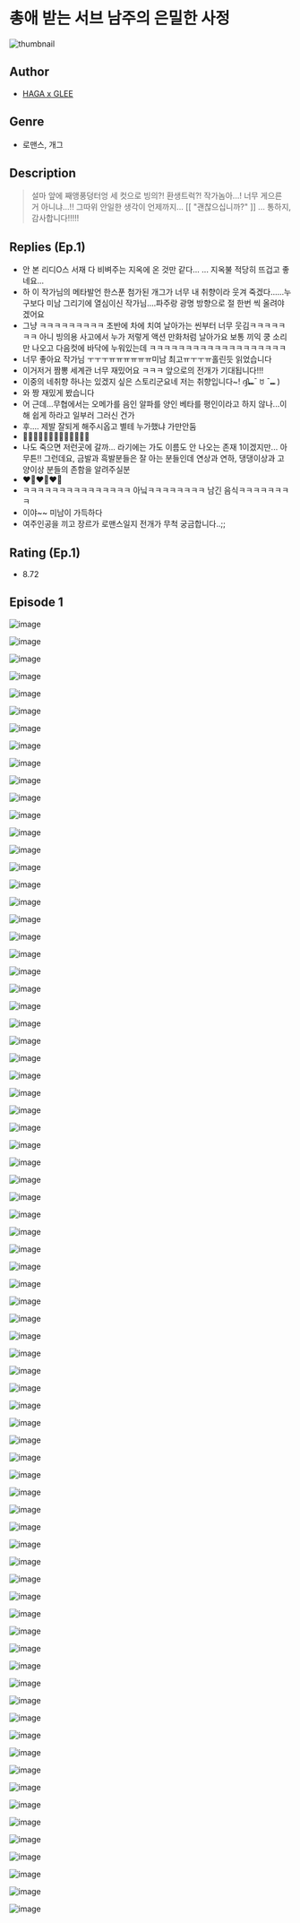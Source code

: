 # 총애 받는 서브 남주의 은밀한 사정
![thumbnail](https://image-comic.pstatic.net/user_contents_data/challenge_comic/2023/05/24/366977/upload_4122313395459679586_480x623.jpeg)

## Author
- [HAGA x GLEE](https://comic.naver.com/artistTitle?id=366977)

## Genre
- 로맨스, 개그

## Description
> 설마 앞에 째앵풍덩터엉 세 컷으로 빙의?! 환생트럭?! 작가놈아...! 너무 게으른 거 아니냐...!! 그따위 안일한 생각이 언제까지... [[ "괜찮으십니까?" ]] ... 통하지, 감사합니다!!!!!

## Replies (Ep.1)
- 안 본 리디O스 서재 다 비벼주는 지옥에 온 것만 같다... ... 지옥불 적당히 뜨겁고 좋네요...
- 하 이 작가님의 메타발언 한스푼 첨가된 개그가 너무 내 취향이라 웃겨 죽겠다......누구보다 미남 그리기에 열심이신 작가님....파주랑 광명 방향으로 절 한번 씩 올려야겠어요
- 그냥 ㅋㅋㅋㅋㅋㅋㅋㅋㅋ 초반에 차에 치여 날아가는 씬부터 너무 웃김ㅋㅋㅋㅋㅋㅋㅋ 아니 빙의용 사고에서 누가 저렇게 액션 만화처럼 날아가요 보통 끼익 쿵 소리만 나오고 다음컷에 바닥에 누워있는데 ㅋㅋㅋㅋㅋㅋㅋㅋㅋㅋㅋㅋㅋㅋㅋㅋㅋㅋㅋ
- 너무 좋아요 작가님 ㅜㅜㅜㅠㅠㅠㅠㅠㅠ미남 최고ㅠㅜㅜㅠ홀린듯 읽었습니다
- 이거저거 짬뽕 세계관 너무 재밌어요 ㅋㅋㅋ 앞으로의 전개가 기대됩니다!!!
- 이중의 네취향 하나는 있겠지 싶은 스토리군요네 저는 취향입니다~! ദ്ദി⑉¯ ꇴ ¯⑉ )
- 와 짱 재밌게 봤습니다
- 어 근데...무협에서는 오메가를 음인 알파를 양인 베타를 평인이라고 하지 않나...이해 쉽게 하라고 일부러 그러신 건가
- 후.... 제발 잘되게 해주시옵고 별테 누가했냐 가만안둠
- 👍🏻👍🏻👍🏻👍🏻🌟🌟🌟🌟🌟
- 나도 죽으면 저런곳에 갈까... 라기에는 가도 이름도 안 나오는 존재 1이겠지만... 아무튼!! 그런데요, 금발과 흑발분들은 잘 아는 분들인데 연상과 연하, 댕댕이상과 고양이상 분들의 존함을 알려주실분
- ❤️‍🔥❤️‍🔥❤️‍🔥
- ㅋㅋㅋㅋㅋㅋㅋㅋㅋㅋㅋㅋㅋㅋㅋ 아닠ㅋㅋㅋㅋㅋㅋㅋㅋ 남긴 음식ㅋㅋㅋㅋㅋㅋㅋㅋ
- 이야~~ 미남이 가득하다
- 여주인공을 끼고 장르가 로맨스일지 전개가 무척 궁금합니다..;;

## Rating (Ep.1)
- 8.72

## Episode 1
![image](https://image-comic.pstatic.net/user_contents_data/challenge_comic/2023/05/24/366977/upload_3559029216326542388.jpeg)

![image](https://image-comic.pstatic.net/user_contents_data/challenge_comic/2023/05/24/366977/upload_3618418422808012083.jpeg)

![image](https://image-comic.pstatic.net/user_contents_data/challenge_comic/2023/05/24/366977/upload_4121976068711474225.jpeg)

![image](https://image-comic.pstatic.net/user_contents_data/challenge_comic/2023/05/24/366977/upload_7089573139116667696.jpeg)

![image](https://image-comic.pstatic.net/user_contents_data/challenge_comic/2023/05/24/366977/upload_3774352072408969520.jpeg)

![image](https://image-comic.pstatic.net/user_contents_data/challenge_comic/2023/05/24/366977/upload_3486455959925252450.jpeg)

![image](https://image-comic.pstatic.net/user_contents_data/challenge_comic/2023/05/24/366977/upload_7161064677940027703.jpeg)

![image](https://image-comic.pstatic.net/user_contents_data/challenge_comic/2023/05/24/366977/upload_7017228563853424183.jpeg)

![image](https://image-comic.pstatic.net/user_contents_data/challenge_comic/2023/05/24/366977/upload_7364854558157517925.jpeg)

![image](https://image-comic.pstatic.net/user_contents_data/challenge_comic/2023/05/24/366977/upload_7161345977628506417.jpeg)

![image](https://image-comic.pstatic.net/user_contents_data/challenge_comic/2023/05/24/366977/upload_3978706177430217266.jpeg)

![image](https://image-comic.pstatic.net/user_contents_data/challenge_comic/2023/05/24/366977/upload_7077800875034764597.jpeg)

![image](https://image-comic.pstatic.net/user_contents_data/challenge_comic/2023/05/24/366977/upload_7089850211771953200.jpeg)

![image](https://image-comic.pstatic.net/user_contents_data/challenge_comic/2023/05/24/366977/upload_7004846074472063280.jpeg)

![image](https://image-comic.pstatic.net/user_contents_data/challenge_comic/2023/05/24/366977/upload_7293357741708567398.jpeg)

![image](https://image-comic.pstatic.net/user_contents_data/challenge_comic/2023/05/24/366977/upload_4134698316715078964.jpeg)

![image](https://image-comic.pstatic.net/user_contents_data/challenge_comic/2023/05/24/366977/upload_7234015088354867253.jpeg)

![image](https://image-comic.pstatic.net/user_contents_data/challenge_comic/2023/05/24/366977/upload_3977630889451807585.jpeg)

![image](https://image-comic.pstatic.net/user_contents_data/challenge_comic/2023/05/24/366977/upload_3991936635975905589.jpeg)

![image](https://image-comic.pstatic.net/user_contents_data/challenge_comic/2023/05/24/366977/upload_7089563441067024697.jpeg)

![image](https://image-comic.pstatic.net/user_contents_data/challenge_comic/2023/05/24/366977/upload_3833234222137697890.jpeg)

![image](https://image-comic.pstatic.net/user_contents_data/challenge_comic/2023/05/24/366977/upload_4062865215483557424.jpeg)

![image](https://image-comic.pstatic.net/user_contents_data/challenge_comic/2023/05/24/366977/upload_3544444173847519544.jpeg)

![image](https://image-comic.pstatic.net/user_contents_data/challenge_comic/2023/05/24/366977/upload_4063203650320086584.jpeg)

![image](https://image-comic.pstatic.net/user_contents_data/challenge_comic/2023/05/24/366977/upload_3688838861198484276.jpeg)

![image](https://image-comic.pstatic.net/user_contents_data/challenge_comic/2023/05/24/366977/upload_3545234923766036070.jpeg)

![image](https://image-comic.pstatic.net/user_contents_data/challenge_comic/2023/05/24/366977/upload_7003207613923472737.jpeg)

![image](https://image-comic.pstatic.net/user_contents_data/challenge_comic/2023/05/24/366977/upload_3546927995612641077.jpeg)

![image](https://image-comic.pstatic.net/user_contents_data/challenge_comic/2023/05/24/366977/upload_7005739965262422833.jpeg)

![image](https://image-comic.pstatic.net/user_contents_data/challenge_comic/2023/05/24/366977/upload_3487018871925597235.jpeg)

![image](https://image-comic.pstatic.net/user_contents_data/challenge_comic/2023/05/24/366977/upload_7365184609194631735.jpeg)

![image](https://image-comic.pstatic.net/user_contents_data/challenge_comic/2023/05/24/366977/upload_3703709544685252661.jpeg)

![image](https://image-comic.pstatic.net/user_contents_data/challenge_comic/2023/05/24/366977/upload_3990578730525407543.jpeg)

![image](https://image-comic.pstatic.net/user_contents_data/challenge_comic/2023/05/24/366977/upload_7077797348027479653.jpeg)

![image](https://image-comic.pstatic.net/user_contents_data/challenge_comic/2023/05/24/366977/upload_3689917279483670630.jpeg)

![image](https://image-comic.pstatic.net/user_contents_data/challenge_comic/2023/05/24/366977/upload_3688560666838513252.jpeg)

![image](https://image-comic.pstatic.net/user_contents_data/challenge_comic/2023/05/24/366977/upload_3977298811100410674.jpeg)

![image](https://image-comic.pstatic.net/user_contents_data/challenge_comic/2023/05/24/366977/upload_7003150623263712817.jpeg)

![image](https://image-comic.pstatic.net/user_contents_data/challenge_comic/2023/05/24/366977/upload_3618473191459087668.jpeg)

![image](https://image-comic.pstatic.net/user_contents_data/challenge_comic/2023/05/24/366977/upload_7005127339783840824.jpeg)

![image](https://image-comic.pstatic.net/user_contents_data/challenge_comic/2023/05/24/366977/upload_3905293108994192229.jpeg)

![image](https://image-comic.pstatic.net/user_contents_data/challenge_comic/2023/05/24/366977/upload_4062640713265329717.jpeg)

![image](https://image-comic.pstatic.net/user_contents_data/challenge_comic/2023/05/24/366977/upload_7221294610699793253.jpeg)

![image](https://image-comic.pstatic.net/user_contents_data/challenge_comic/2023/05/24/366977/upload_3546974166410408806.jpeg)

![image](https://image-comic.pstatic.net/user_contents_data/challenge_comic/2023/05/24/366977/upload_7364853657100236132.jpeg)

![image](https://image-comic.pstatic.net/user_contents_data/challenge_comic/2023/05/24/366977/upload_4121129440479949365.jpeg)

![image](https://image-comic.pstatic.net/user_contents_data/challenge_comic/2023/05/24/366977/upload_7089003596304364389.jpeg)

![image](https://image-comic.pstatic.net/user_contents_data/challenge_comic/2023/05/24/366977/upload_4134979992732853349.jpeg)

![image](https://image-comic.pstatic.net/user_contents_data/challenge_comic/2023/05/24/366977/upload_4049070558001770594.jpeg)

![image](https://image-comic.pstatic.net/user_contents_data/challenge_comic/2023/05/24/366977/upload_7293127934397146211.jpeg)

![image](https://image-comic.pstatic.net/user_contents_data/challenge_comic/2023/05/24/366977/upload_3763098776184699238.jpeg)

![image](https://image-comic.pstatic.net/user_contents_data/challenge_comic/2023/05/24/366977/upload_7004898666245875252.jpeg)

![image](https://image-comic.pstatic.net/user_contents_data/challenge_comic/2023/05/24/366977/upload_3486457240580547425.jpeg)

![image](https://image-comic.pstatic.net/user_contents_data/challenge_comic/2023/05/24/366977/upload_7305464441992263729.jpeg)

![image](https://image-comic.pstatic.net/user_contents_data/challenge_comic/2023/05/24/366977/upload_7305792113586758449.jpeg)

![image](https://image-comic.pstatic.net/user_contents_data/challenge_comic/2023/05/24/366977/upload_3990814038915559472.jpeg)

![image](https://image-comic.pstatic.net/user_contents_data/challenge_comic/2023/05/24/366977/upload_3834033567087737142.jpeg)

![image](https://image-comic.pstatic.net/user_contents_data/challenge_comic/2023/05/24/366977/upload_3689119039142520162.jpeg)

![image](https://image-comic.pstatic.net/user_contents_data/challenge_comic/2023/05/24/366977/upload_3559027214869084001.jpeg)

![image](https://image-comic.pstatic.net/user_contents_data/challenge_comic/2023/05/24/366977/upload_3486403372309309029.jpeg)

![image](https://image-comic.pstatic.net/user_contents_data/challenge_comic/2023/05/24/366977/upload_7233688323686164067.jpeg)

![image](https://image-comic.pstatic.net/user_contents_data/challenge_comic/2023/05/24/366977/upload_3919593365761963109.jpeg)

![image](https://image-comic.pstatic.net/user_contents_data/challenge_comic/2023/05/24/366977/upload_3688503277398418488.jpeg)

![image](https://image-comic.pstatic.net/user_contents_data/challenge_comic/2023/05/24/366977/upload_7377519819777061176.jpeg)

![image](https://image-comic.pstatic.net/user_contents_data/challenge_comic/2023/05/24/366977/upload_7305460026685416240.jpeg)

![image](https://image-comic.pstatic.net/user_contents_data/challenge_comic/2023/05/24/366977/upload_7149576804409685303.jpeg)

![image](https://image-comic.pstatic.net/user_contents_data/challenge_comic/2023/05/24/366977/upload_7233456330172084789.jpeg)

![image](https://image-comic.pstatic.net/user_contents_data/challenge_comic/2023/05/24/366977/upload_3558743322546878263.jpeg)

![image](https://image-comic.pstatic.net/user_contents_data/challenge_comic/2023/05/24/366977/upload_3486686822957134128.jpeg)

![image](https://image-comic.pstatic.net/user_contents_data/challenge_comic/2023/05/24/366977/upload_3846697746261422131.jpeg)

![image](https://image-comic.pstatic.net/user_contents_data/challenge_comic/2023/05/24/366977/upload_7162521328949683041.jpeg)

![image](https://image-comic.pstatic.net/user_contents_data/challenge_comic/2023/05/24/366977/upload_3761130457902966323.jpeg)

![image](https://image-comic.pstatic.net/user_contents_data/challenge_comic/2023/05/24/366977/upload_7004844984255472179.jpeg)

![image](https://image-comic.pstatic.net/user_contents_data/challenge_comic/2023/05/24/366977/upload_3762307127880267832.jpeg)

![image](https://image-comic.pstatic.net/user_contents_data/challenge_comic/2023/05/24/366977/upload_4123386536813408817.jpeg)
